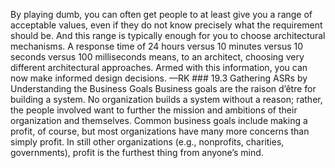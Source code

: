 By playing dumb, you can often get people to at least give you a range of acceptable values, even if they do not know precisely what the requirement should be. And this range is typically enough for you to choose architectural mechanisms. A response time of 24 hours versus 10 minutes versus 10 seconds versus 100 milliseconds means, to an architect, choosing very different architectural approaches. Armed with this information, you can now make informed design decisions. —RK ### 19.3 Gathering ASRs by Understanding the Business Goals Business goals are the raison d’être for building a system. No organization builds a system without a reason; rather, the people involved want to further the mission and ambitions of their organization and themselves. Common business goals include making a profit, of course, but most organizations have many more concerns than simply profit. In still other organizations (e.g., nonprofits, charities, governments), profit is the furthest thing from anyone’s mind.